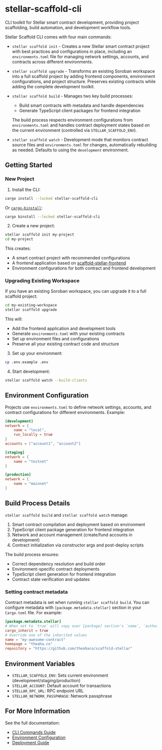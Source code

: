 # stellar-scaffold-cli

CLI toolkit for Stellar smart contract development, providing project scaffolding, build automation, and development workflow tools.

Stellar Scaffold CLI comes with four main commands:

* `stellar scaffold init` - Creates a new Stellar smart contract project with best practices and configurations in place, including an `environments.toml` file for managing network settings, accounts, and contracts across different environments.

* `stellar scaffold upgrade` - Transforms an existing Soroban workspace into a full scaffold project by adding frontend components, environment configurations, and project structure. Preserves existing contracts while adding the complete development toolkit.

* `stellar scaffold build` - Manages two key build processes:
  * Build smart contracts with metadata and handle dependencies
  * Generate TypeScript client packages for frontend integration
  
  The build process respects environment configurations from `environments.toml` and handles contract deployment states based on the current environment (controlled via `STELLAR_SCAFFOLD_ENV`).

* `stellar scaffold watch` - Development mode that monitors contract source files and `environments.toml` for changes, automatically rebuilding as needed. Defaults to using the `development` environment.

## Getting Started

### New Project

1. Install the CLI:
```bash
cargo install --locked stellar-scaffold-cli
```

Or [`cargo-binstall`](github.com/cargo-bins/cargo-binstall):

```bash
cargo binstall --locked stellar-scaffold-cli
```

2. Create a new project:
```bash
stellar scaffold init my-project
cd my-project
```

This creates:
- A smart contract project with recommended configurations
- A frontend application based on [scaffold-stellar-frontend](https://github.com/theahaco/scaffold-stellar-frontend)
- Environment configurations for both contract and frontend development

### Upgrading Existing Workspace

If you have an existing Soroban workspace, you can upgrade it to a full scaffold project:
```bash
cd my-existing-workspace
stellar scaffold upgrade
```

This will:
- Add the frontend application and development tools
- Generate `environments.toml` with your existing contracts
- Set up environment files and configurations
- Preserve all your existing contract code and structure

3. Set up your environment:
```bash
cp .env.example .env
```

4. Start development:
```bash
stellar scaffold watch --build-clients
```

## Environment Configuration

Projects use `environments.toml` to define network settings, accounts, and contract configurations for different environments. Example:
```toml
[development]
network = { 
    name = "local",
    run_locally = true
}
accounts = ["account1", "account2"]

[staging]
network = { 
    name = "testnet"
}

[production]
network = { 
    name = "mainnet"
}
```

## Build Process Details

`stellar scaffold build` and `stellar scaffold watch` manage:

1. Smart contract compilation and deployment based on environment
2. TypeScript client package generation for frontend integration
3. Network and account management (create/fund accounts in development)
4. Contract initialization via constructor args and post-deploy scripts

The build process ensures:
- Correct dependency resolution and build order
- Environment-specific contract deployments
- TypeScript client generation for frontend integration
- Contract state verification and updates

### Setting contract metadata

Contract metadata is set when running `stellar scaffold build`. You can configure metadata with 
`[package.metadata.stellar]` section in your `Cargo.toml` file.
For example:
```toml
[package.metadata.stellar]
# When set to `true` will copy over [package] section's `name`, `authors`, `homepage` (renamed to `home_domain` to comply with SEP-47), `repository` (renamed to `source_repo` to comply with SEP-47) and `version` (renamed to `binver` to comply with SEP-47)
cargo_inherit = true
# Override one of the inherited values
name = "my-awesome-contract"
homepage = "theaha.co"
repository = "https://github.com/theahaco/scaffold-stellar"
```

## Environment Variables

- `STELLAR_SCAFFOLD_ENV`: Sets current environment (development/staging/production)
- `STELLAR_ACCOUNT`: Default account for transactions
- `STELLAR_RPC_URL`: RPC endpoint URL
- `STELLAR_NETWORK_PASSPHRASE`: Network passphrase

## For More Information

See the full documentation:
- [CLI Commands Guide](https://github.com/theahaco/scaffold-stellar/blob/main/docs/cli.md)
- [Environment Configuration](https://github.com/theahaco/scaffold-stellar/blob/main/docs/environments.md)
- [Deployment Guide](https://github.com/theahaco/scaffold-stellar/blob/main/docs/deploy.md)